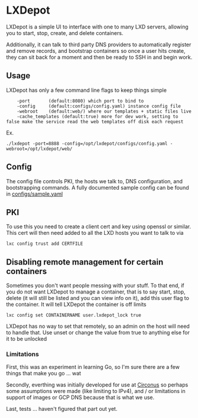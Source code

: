 # LXDepot

LXDepot is a simple UI to interface with one to many LXD servers, allowing you to start, stop, create, and delete containers.

Additionally, it can talk to third party DNS providers to automatically register and remove records, and bootstrap containers so once a user hits create, they can sit back for a moment and then be ready to SSH in and begin work.

## Usage

LXDepot has only a few command line flags to keep things simple
```
    -port       (default:8080) which port to bind to
    -config     (default:configs/config.yaml) instance config file
    -webroot    (default:web/) where our templates + static files live
    -cache_templates (default:true) more for dev work, setting to false make the service read the web templates off disk each request
```

Ex.
```
./lxdepot -port=8888 -config=/opt/lxdepot/configs/config.yaml -webroot=/opt/lxdepot/web/
```

## Config

The config file controls PKI, the hosts we talk to, DNS configuration, and bootstrapping commands.  A fully documented sample config can be found in [configs/sample.yaml](configs/sample.yaml)

## PKI

To use this you need to create a client cert and key using openssl or similar.  This cert will then need added to all the LXD hosts you want to talk to via
```
lxc config trust add CERTFILE
```

## Disabling remote management for certain containers

Sometimes you don't want people messing with your stuff.  To that end, if you do not want LXDepot to manage a container, that is to say start, stop, delete (it will still be listed and you can view info on it), add this user flag to the container.  It will tell LXDepot the container is off limits
```
lxc config set CONTAINERNAME user.lxdepot_lock true
```

LXDepot has no way to set that remotely, so an admin on the host will need to handle that.  Use unset or change the value from true to anything else for it to be unlocked

### Limitations

First, this was an experiment in learning Go, so I'm sure there are a few things that make you go ... wat

Secondly, everthing was initially developed for use at [Circonus](https://www.circonus.com) so perhaps some assumptions were made (like limiting to IPv4), and / or limitations in support of images or GCP DNS because that is what we use.

Last, tests ... haven't figured that part out yet.
